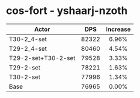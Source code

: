 # cos-fort - yshaarj-nzoth
| Actor | DPS | Increase |
|---|:---:|:---:|
|T30-2_4-set|82322|6.96%|
|T29-2_4-set|80460|4.54%|
|T29-2-set+T30-2-set|79528|3.33%|
|T29-2-set|78221|1.63%|
|T30-2-set|77996|1.34%|
|Base|76965|0.00%|
